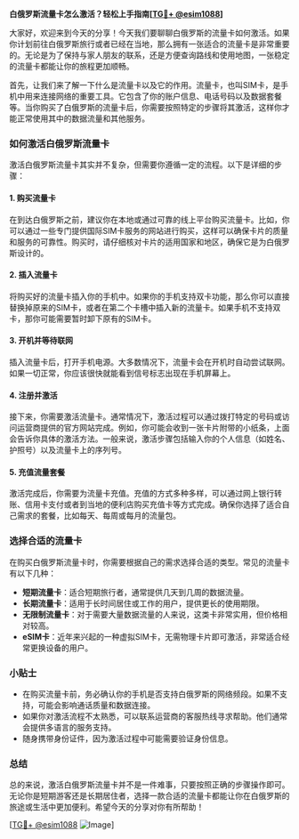 **白俄罗斯流量卡怎么激活？轻松上手指南[[TG💪+ @esim1088](https://t.me/s/esim1088)]**

大家好，欢迎来到今天的分享！今天我们要聊聊白俄罗斯的流量卡如何激活。如果你计划前往白俄罗斯旅行或者已经在当地，那么拥有一张适合的流量卡是非常重要的。无论是为了保持与家人朋友的联系，还是方便查询路线和使用地图，一张稳定的流量卡都能让你的旅程更加顺畅。

首先，让我们来了解一下什么是流量卡以及它的作用。流量卡，也叫SIM卡，是手机中用来连接网络的重要工具。它包含了你的账户信息、电话号码以及数据套餐等。当你购买了白俄罗斯的流量卡后，你需要按照特定的步骤将其激活，这样你才能正常使用其中的数据流量和其他服务。

### **如何激活白俄罗斯流量卡**

激活白俄罗斯流量卡其实并不复杂，但需要你遵循一定的流程。以下是详细的步骤：

#### **1. 购买流量卡**
在到达白俄罗斯之前，建议你在本地或通过可靠的线上平台购买流量卡。比如，你可以通过一些专门提供国际SIM卡服务的网站进行购买，这样可以确保卡片的质量和服务的可靠性。购买时，请仔细核对卡片的适用国家和地区，确保它是为白俄罗斯设计的。

#### **2. 插入流量卡**
将购买好的流量卡插入你的手机中。如果你的手机支持双卡功能，那么你可以直接替换掉原来的SIM卡，或者在第二个卡槽中插入新的流量卡。如果手机不支持双卡，那你可能需要暂时卸下原有的SIM卡。

#### **3. 开机并等待联网**
插入流量卡后，打开手机电源。大多数情况下，流量卡会在开机时自动尝试联网。如果一切正常，你应该很快就能看到信号标志出现在手机屏幕上。

#### **4. 注册并激活**
接下来，你需要激活流量卡。通常情况下，激活过程可以通过拨打特定的号码或访问运营商提供的官方网站完成。例如，你可能会收到一张卡片附带的小纸条，上面会告诉你具体的激活方法。一般来说，激活步骤包括输入你的个人信息（如姓名、护照号）以及流量卡上的序列号。

#### **5. 充值流量套餐**
激活完成后，你需要为流量卡充值。充值的方式多种多样，可以通过网上银行转账、信用卡支付或者到当地的便利店购买充值卡等方式完成。确保你选择了适合自己需求的套餐，比如每天、每周或每月的流量包。

### **选择合适的流量卡**

在购买白俄罗斯流量卡时，你需要根据自己的需求选择合适的类型。常见的流量卡有以下几种：

- **短期流量卡**：适合短期旅行者，通常提供几天到几周的数据流量。
- **长期流量卡**：适用于长时间居住或工作的用户，提供更长的使用期限。
- **无限制流量卡**：对于需要大量数据流量的人来说，这类卡非常实用，但价格相对较高。
- **eSIM卡**：近年来兴起的一种虚拟SIM卡，无需物理卡片即可激活，非常适合经常更换设备的用户。

### **小贴士**

- 在购买流量卡前，务必确认你的手机是否支持白俄罗斯的网络频段。如果不支持，可能会影响通话质量和数据连接。
- 如果你对激活流程不太熟悉，可以联系运营商的客服热线寻求帮助。他们通常会提供多语言的服务支持。
- 随身携带身份证件，因为激活过程中可能需要验证身份信息。

### **总结**

总的来说，激活白俄罗斯流量卡并不是一件难事，只要按照正确的步骤操作即可。无论你是短期游客还是长期居住者，选择一款合适的流量卡都能让你在白俄罗斯的旅途或生活中更加便利。希望今天的分享对你有所帮助！

[[TG💪+ @esim1088](https://t.me/s/esim1088) ![Image](https://i.postimg.cc/4NQfJmqS/Snipaste-2025-05-13-00-14-12.png)]